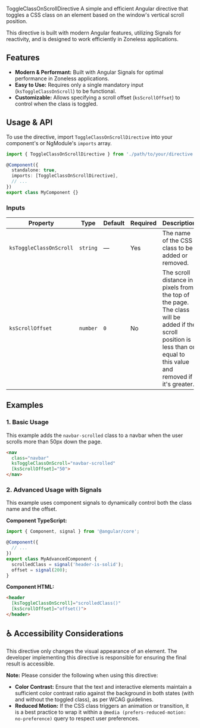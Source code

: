 ToggleClassOnScrollDirective
A simple and efficient Angular directive that toggles a CSS class on an element based on the window's vertical scroll position.

This directive is built with modern Angular features, utilizing Signals for reactivity, and is designed to work efficiently in Zoneless applications.

## Features
* **Modern & Performant:** Built with Angular Signals for optimal performance in Zoneless applications.
* **Easy to Use:** Requires only a single mandatory input (`ksToggleClassOnScroll`) to be functional.
* **Customizable:** Allows specifying a scroll offset (`ksScrollOffset`) to control when the class is toggled.

## Usage & API
To use the directive, import `ToggleClassOnScrollDirective` into your component's or NgModule's `imports` array.

```typescript
import { ToggleClassOnScrollDirective } from './path/to/your/directive';

@Component({
  standalone: true,
  imports: [ToggleClassOnScrollDirective],
  // ...
})
export class MyComponent {}
```

### Inputs
| Property | Type | Default | Required | Description |
|---|---|---|---|---|
| `ksToggleClassOnScroll` | `string` | — | Yes | The name of the CSS class to be added or removed. |
| `ksScrollOffset` | `number` | `0` | No | The scroll distance in pixels from the top of the page. The class will be added if the scroll position is less than or equal to this value and removed if it's greater. |

## Examples
### 1. Basic Usage
This example adds the `navbar-scrolled` class to a navbar when the user scrolls more than 50px down the page.

```html
<nav 
  class="navbar" 
  ksToggleClassOnScroll="navbar-scrolled"
  [ksScrollOffset]="50">
</nav>
```

### 2. Advanced Usage with Signals
This example uses component signals to dynamically control both the class name and the offset.

**Component TypeScript:**
```typescript
import { Component, signal } from '@angular/core';

@Component({
  // ...
})
export class MyAdvancedComponent {
  scrolledClass = signal('header-is-solid');
  offset = signal(200);
}
```

**Component HTML:**
```html
<header
  [ksToggleClassOnScroll]="scrolledClass()"
  [ksScrollOffset]="offset()">
</header>
```

## ♿ Accessibility Considerations
This directive only changes the visual appearance of an element. The developer implementing this directive is responsible for ensuring the final result is accessible.

**Note:** Please consider the following when using this directive:

* **Color Contrast:** Ensure that the text and interactive elements maintain a sufficient color contrast ratio against the background in both states (with and without the toggled class), as per WCAG guidelines.
* **Reduced Motion:** If the CSS class triggers an animation or transition, it is a best practice to wrap it within a `@media (prefers-reduced-motion: no-preference)` query to respect user preferences.
